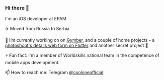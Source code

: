 ### Hi there 👋

I'm an iOS developer at EPAM.

✈️ Moved from Russia to Serbia

🔭 I’m currently working on on [Gymber](https://github.com/GymberClub), and a couple of home projects - a [photoshoot's details web form on Flutter](https://github.com/CoolONEOfficial/photoform) and another secret project 🤫

⚡ Fun fact: I'm a member of Worldskills national team in the competence of mobile apps development.

📫 How to reach me: Telegram [@cooloneofficial](https://t.me/cooloneofficial)

